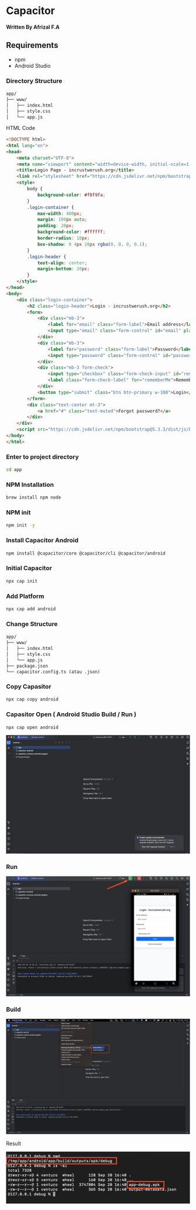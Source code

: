 # Capacitor

**Written By Afrizal F.A**

## Requirements

- npm
- Android Studio

### Directory Structure

```
app/
├── www/
│   ├── index.html
│   ├── style.css
│   └── app.js
```

HTML Code

```html
<!DOCTYPE html>
<html lang="en">
<head>
    <meta charset="UTF-8">
    <meta name="viewport" content="width=device-width, initial-scale=1.0">
    <title>Login Page - incrustwerush.org</title>
    <link rel="stylesheet" href="https://cdn.jsdelivr.net/npm/bootstrap@5.3.3/dist/css/bootstrap.min.css">
    <style>
        body {
            background-color: #f8f9fa;
        }
        .login-container {
            max-width: 400px;
            margin: 100px auto;
            padding: 20px;
            background-color: #ffffff;
            border-radius: 10px;
            box-shadow: 0 4px 20px rgba(0, 0, 0, 0.1);
        }
        .login-header {
            text-align: center;
            margin-bottom: 20px;
        }
    </style>
</head>
<body>
    <div class="login-container">
        <h2 class="login-header">Login - incrustwerush.org</h2>
        <form>
            <div class="mb-3">
                <label for="email" class="form-label">Email address</label>
                <input type="email" class="form-control" id="email" placeholder="Enter email" required>
            </div>
            <div class="mb-3">
                <label for="password" class="form-label">Password</label>
                <input type="password" class="form-control" id="password" placeholder="Password" required>
            </div>
            <div class="mb-3 form-check">
                <input type="checkbox" class="form-check-input" id="rememberMe">
                <label class="form-check-label" for="rememberMe">Remember me</label>
            </div>
            <button type="submit" class="btn btn-primary w-100">Login</button>
        </form>
        <div class="text-center mt-3">
            <a href="#" class="text-muted">Forgot password?</a>
        </div>
    </div>
    <script src="https://cdn.jsdelivr.net/npm/bootstrap@5.3.3/dist/js/bootstrap.bundle.min.js"></script>
</body>
</html>

```

### Enter to project directory

```bash
cd app
```

### NPM Installation

```bash
brew install npm node
```

### NPM init

```bash
npm init -y
```

### Install Capacitor Android

```bash
npm install @capacitor/core @capacitor/cli @capacitor/android
```

### Initial Capacitor

```bash
npx cap init
```

### Add Platform

```bash
npx cap add android
```

### Change Structure

```
app/
├── www/
│   ├── index.html
│   ├── style.css
│   └── app.js
├── package.json
└── capacitor.config.ts (atau .json)
```

### Copy Capasitor

```bash
npx cap copy android
```

### Capasitor Open ( Android Studio Build / Run )

```bash
npx cap open android
```

![1726824857284](image/Capacitor/1726824857284.png)

### Run

![1726825076888](image/Capacitor/1726825076888.png)

### Build

![1726825198626](image/Capacitor/1726825198626.png)

Result

![1726825341676](image/Capacitor/1726825341676.png)
